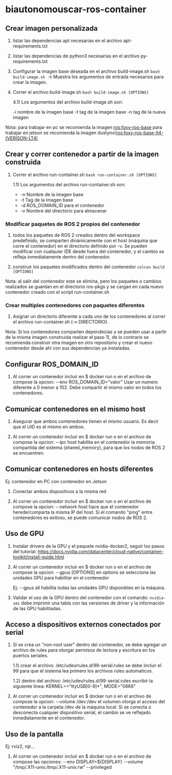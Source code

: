 # biautonomouscar-ros-container

## Crear imagen personalizada

1) listar las dependencias apt necesarias en el archivo apt-requirements.txt

2) listar las dependencias de python3 necesarias en el archivo py-requirements.txt

3) Configurar la imagen base deseada en el archivo build-image.sh
    `bash build-image.sh -h`
    Muestra los argumentos de entrada necesarios para crear la imagen.

4) Correr el archivo build-image.sh
    `bash build-image.sh [OPTIONS]`

    4.1) Los argumentos del archivo build-image.sh son:
   
    -i nombre de la imagen base
    -t tag de la imagen base
    -n tag de la nueva imagen

Nota: para trabajar en pc se recomienda la imagen [ros:foxy-ros-base](https://hub.docker.com/_/ros/tags?page=1&name=foxy)
      para trabajar en jetson se recomienda la imagen dustynv/[ros:foxy-ros-base-lt4-(VERISON-LT4)](https://hub.docker.com/r/dustynv/ros/tags?page=1&name=foxy)

## Crear y correr contenedor a partir de la imagen construida

1) Correr el archivo run-container.sh
    `bash run-container.sh [OPTIONS]`

    1.1) Los argumentos del archivo run-container.sh son:
    * -n Nombre de la imagen base
    * -t Tag de la imagen base
    * -d ROS_DOMAIN_ID para el contenedor
    * -v Nombre del directorio para almacenar 

### Modificar paquetes de ROS 2 propios del contenedor

1) todos los paquetes de ROS 2 creados dentro del workspace predefinido, se comparten dinámicamente con el host (máquina que corre el contenedor) en el directorio definido por -v. Se pueden modificar con cualquier IDE desde fuera del contenedor, y el cambio se refleja inmediatamente dentro del contenedor.

2) construir los paquetes modificados dentro del contenedor
    `colcon build [OPTIONS]`

Nota: al salir del contenedor este se elimina, pero los paquetes o cambios realizados se guardan en el directorio ros-pkgs y se cargan en cada nuevo contenedor creado con el script run-container.sh

### Crear multiples contenedores con paquetes diferentes

1) Asignar un directorio diferente a cada uno de los contenedores al correr el archivo run-container.sh (-v DIRECTORIO).

Nota: Si los contenedores comparten dependecias y se pueden usar a partir de la misma imagen construida realizar el paso 1), de lo contrario se recomienda construir otra imagen en otro repositorio y crear el nuevo contenedor desde ahí con sus dependencias ya instaladas.

## Configurar ROS_DOMAIN_ID

1) Al correr un contenedor incluir en $ docker run o en el archivo de compose la opcion:
    --env ROS_DOMAIN_ID="valor"
    Usar un numero diferente a 0 menor a 102. Debe compartir el mismo valor en todos los contenedores.

## Comunicar contenedores en el mismo host

1) Asegurar que ambos contenedores tienen el mismo usuario. Es decir que el UID es el mismo en ambos.

2) Al correr un contenedor incluir en $ docker run o en el archivo de compose la opcion:
    --ipc host
    habilita en el contenedor la memoria compartida del sistema (shared_memory), para que los nodos de ROS 2 se encuentren.

## Comunicar contenedores en hosts diferentes
Ej: contenedor en PC con contenedor en Jetson

1) Conectar ambos dispositivos a la misma red

2) Al correr un contenedor incluir en $ docker run o en el archivo de compose la opcion:
    --network host
    hace que el contenedor herede/comparta la misma IP del host. Si el comando "ping" entre contenedores es exitoso, se puede comunicar nodos de ROS 2.

## Uso de GPU

1) Instalar drivers de la GPU y el paquete nvidia-docker2, seguir los pasos del tutorial:
https://docs.nvidia.com/datacenter/cloud-native/container-toolkit/install-guide.html

2) Al correr un contenedor incluir en $ docker run o en el archivo de compose la opcion:
    --gpus [OPTIONS]
    en options se selecciona las unidades GPU para habilitar en el contenedor

    Ej: --gpus all
    habilita todas las unidades GPU disponibles en la máquina.

3) Validar el uso de la GPU dentro del contenedor con el comando:
    `nvidia-smi`
    debe imprimir una tabla con las versiones de driver y la información de las GPU habilitadas.

## Acceso a dispositivos externos conectados por serial

1) Si se crea un "non-root user" dentro del contenedor, se debe agregar un archivo de rules para otorgar permisos de lectura y escritura en los puertos seriales.

    1.1) crear el archivo: /etc/udev/rules.d/99-serial.rules
        se debe incluir el 99 para que el sistema lea primero los archivos rules automaticos.

    1.2) dentro del archivo: /etc/udev/rules.d/99-serial.rules escribir la siguiente línea:
        KERNEL=="ttyUSB[0-9]*", MODE="0666"

2) Al correr un contenedor incluir en $ docker run o en el archivo de compose la opcion:
    --volume /dev:/dev
    el volumen otorga el acceso del contenedor a la carpeta /dev de la máquina local. Si se conecta o desconecta cualquier dispositivo serial, el cambio se ve reflejado inmediatamente en el contenedor.

## Uso de la pantalla
Ej: rviz2, rqt...

1) Al correr un contenedor incluir en $ docker run o en el archivo de compose las opciones:
    --env DISPLAY=${DISPLAY}
    --volume "/tmp/.X11-unix:/tmp/.X11-unix:rw"
    --privileged

